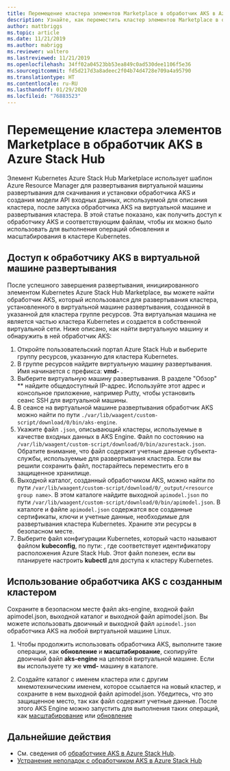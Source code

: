 ```yaml
---
title: Перемещение кластера элементов Marketplace в обработчик AKS в Azure Stack Hub
description: Узнайте, как переместить кластер элементов Marketplace в обработчик AKS в Azure Stack Hub.
author: mattbriggs
ms.topic: article
ms.date: 11/21/2019
ms.author: mabrigg
ms.reviewer: waltero
ms.lastreviewed: 11/21/2019
ms.openlocfilehash: 34ff02a04523bb53ea849c0ad530dee1106f5e36
ms.sourcegitcommit: fd5d217d3a8adeec2f04b74d4728e709a4a95790
ms.translationtype: HT
ms.contentlocale: ru-RU
ms.lasthandoff: 01/29/2020
ms.locfileid: "76883523"
---
```

# <a name="move-your-marketplace-item-cluster-to-the-aks-engine-on-azure-stack-hub"></a>Перемещение кластера элементов Marketplace в обработчик AKS в Azure Stack Hub

Элемент Kubernetes Azure Stack Hub Marketplace использует шаблон Azure Resource Manager для развертывания виртуальной машины развертывания для скачивания и установки обработчика AKS и создания модели API входных данных, используемой для описания кластера, после запуска обработчика AKS на виртуальной машине и развертывания кластера. В этой статье показано, как получить доступ к обработчику AKS и соответствующим файлам, чтобы их можно было использовать для выполнения операций обновления и масштабирования в кластере Kubernetes.

## <a name="access-aks-engine-in-the-dvm"></a>Доступ к обработчику AKS в виртуальной машине развертывания

После успешного завершения развертывания, инициированного элементом Kubernetes Azure Stack Hub Marketplace, вы можете найти обработчик AKS, который использовался для развертывания кластера, установленного в виртуальной машине развертывания, созданной в указанной для кластера группе ресурсов. Эта виртуальная машина не является частью кластера Kubernetes и создается в собственной виртуальной сети. Ниже описано, как найти виртуальную машину и обнаружить в ней обработчик AKS:

1.  Откройте пользовательский портал Azure Stack Hub и выберите группу ресурсов, указанную для кластера Kubernetes.
2.  В группе ресурсов найдите виртуальную машину развертывания. Имя начинается с префикса: **vmd-** .
3.  Выберите виртуальную машину развертывания. В разделе "Обзор" ** найдите общедоступный IP-адрес. Используйте этот адрес и консольное приложение, например Putty, чтобы установить сеанс SSH для виртуальной машины.
4.  В сеансе на виртуальной машине развертывания обработчик AKS можно найти по пути `./var/lib/waagent/custom-script/download/0/bin/aks-engine`.
5.  Укажите файл `.json`, описывающий кластеры, используемые в качестве входных данных в AKS Engine. Файл по состоянию на `/var/lib/waagent/custom-script/download/0/bin/azurestack.json`. Обратите внимание, что файл содержит учетные данные субъекта-службы, используемые для развертывания кластера. Если вы решили сохранить файл, постарайтесь переместить его в защищенное хранилище.
6.  Выходной каталог, созданный обработчиком AKS, можно найти по пути `/var/lib/waagent/custom-script/download/0/_output/<resource group name>`. В этом каталоге найдите выходной `apimodel.json` по пути `/var/lib/waagent/custom-script/download/0/bin/apimodel.json`. В каталоге и файле `apimodel.json` содержатся все созданные сертификаты, ключи и учетные данные, необходимые для развертывания кластера Kubernetes. Храните эти ресурсы в безопасном месте.
7.  Выберите файл конфигурации Kubernetes, который часто называют файлом **kubeconfig**, по пути:  , где  соответствует идентификатору расположения Azure Stack Hub. Этот файл полезен, если вы планируете настроить **kubectl** для доступа к кластеру Kubernetes.

## <a name="use-the-aks-engine-with-your-newly-created-cluster"></a>Использование обработчика AKS с созданным кластером

Сохраните в безопасном месте файл aks-engine, входной файл apimodel.json, выходной каталог и выходной файл apimodel.json. Вы можете использовать двоичный и выходной файл `apimodel.json` обработчика AKS на любой виртуальной машине Linux.

1.  Чтобы продолжить использовать обработчика AKS, выполните такие операции, как **обновление** и **масштабирование**, скопируйте двоичный файл **aks-engine** на целевой виртуальной машине. Если вы используете ту же **vmd-** машину в каталоге.

2.  Создайте каталог с именем кластера или с другим мнемотехническим именем, которое ссылается на новый кластер, и сохраните в нем выходной файл apimodel.json. Убедитесь, что это защищенное место, так как файл содержит учетные данные. После этого AKS Engine можно запустить для выполнения таких операций, как [масштабирование](azure-stack-kubernetes-aks-engine-scale.md) или [обновление](azure-stack-kubernetes-aks-engine-upgrade.md)

## <a name="next-steps"></a>Дальнейшие действия

- См. сведения об [обработчике AKS в Azure Stack Hub](azure-stack-kubernetes-aks-engine-overview.md).  
- [Устранение неполадок с обработчиком AKS в Azure Stack Hub](azure-stack-kubernetes-aks-engine-troubleshoot.md)  

